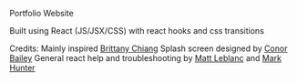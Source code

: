 Portfolio Website

Built using React (JS/JSX/CSS) with react hooks and css transitions

Credits:
Mainly inspired [Brittany Chiang](https://brittanychiang.com/)
Splash screen designed by [Conor Bailey](https://www.youtube.com/watch?v=2ak37WrbSDg&t=20s)
General react help and troubleshooting by [Matt Leblanc](https://www.linkedin.com/in/matt-m-leblanc/) and [Mark Hunter](https://www.linkedin.com/in/markalexhunter/) 

